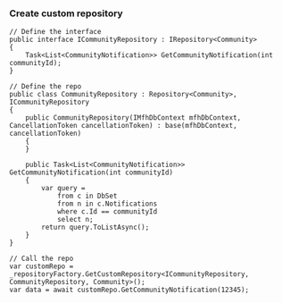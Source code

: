 ﻿### Create custom repository

    // Define the interface
    public interface ICommunityRepository : IRepository<Community>
    {
        Task<List<CommunityNotification>> GetCommunityNotification(int communityId);
    }

    // Define the repo
    public class CommunityRepository : Repository<Community>, ICommunityRepository
    {
        public CommunityRepository(IMfhDbContext mfhDbContext, CancellationToken cancellationToken) : base(mfhDbContext, cancellationToken)
        {
        }

        public Task<List<CommunityNotification>> GetCommunityNotification(int communityId)
        {
            var query =
                from c in DbSet
                from n in c.Notifications
                where c.Id == communityId
                select n;
            return query.ToListAsync();
        }
    }

    // Call the repo
    var customRepo = _repositoryFactory.GetCustomRepository<ICommunityRepository, CommunityRepository, Community>();
    var data = await customRepo.GetCommunityNotification(12345);




